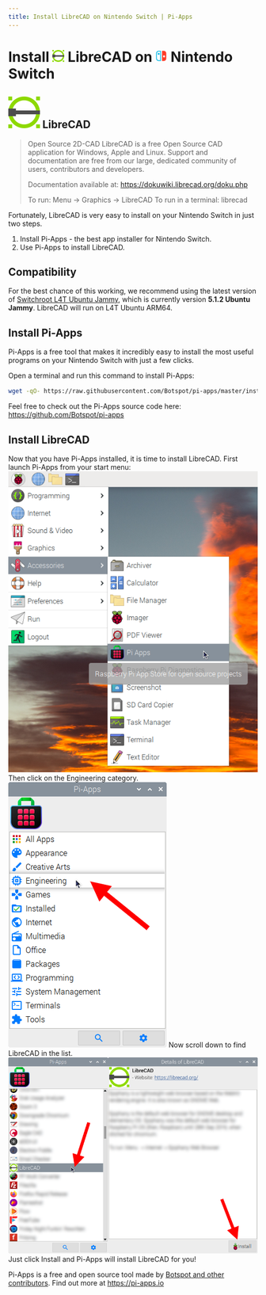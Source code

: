 ```yaml
---
title: Install LibreCAD on Nintendo Switch | Pi-Apps
---
```

<div class="simple-install-content content">

# Install <img src="/img/app-icons/LibreCAD/icon-64.png" height=24> LibreCAD on <img src=/img/other-icons/switch-icon.svg height=24> Nintendo Switch

## <img src="/img/app-icons/LibreCAD/icon-64.png"> LibreCAD
> Open Source 2D-CAD
> LibreCAD is a free Open Source CAD application for Windows, Apple and Linux. Support and documentation are free from our large, dedicated community of users, contributors and developers.
> 
> Documentation available at: https://dokuwiki.librecad.org/doku.php
> 
> To run: Menu -> Graphics -> LibreCAD
> To run in a terminal: librecad

Fortunately, LibreCAD is very easy to install on your Nintendo Switch in just two steps.
1. Install Pi-Apps - the best app installer for Nintendo Switch.
2. Use Pi-Apps to install LibreCAD.
</div>
<div class="simple-install-content content">

## Compatibility
For the best chance of this working, we recommend using the latest version of [Switchroot L4T Ubuntu Jammy](https://wiki.switchroot.org/wiki/linux/l4t-ubuntu-jammy-installation-guide), which is currently version **5.1.2 Ubuntu Jammy**.
LibreCAD will run on L4T Ubuntu ARM64.
</div>
<div class="simple-install-content content">

## Install Pi-Apps

Pi-Apps is a free tool that makes it incredibly easy to install the most useful programs on your Nintendo Switch with just a few clicks.

Open a terminal and run this command to install Pi-Apps:
```bash
wget -qO- https://raw.githubusercontent.com/Botspot/pi-apps/master/install | bash
```
Feel free to check out the Pi-Apps source code here: https://github.com/Botspot/pi-apps
</div>
<div class="simple-install-content content">

## Install LibreCAD

Now that you have Pi-Apps installed, it is time to install LibreCAD.
First launch Pi-Apps from your start menu:
<img src="/img/start-menu.png">
Then click on the Engineering category.
<img src="/img/category-selections/Engineering.png">
Now scroll down to find LibreCAD in the list.
<img src="/img/app-icons/LibreCAD/app-selection.png">
Just click Install and Pi-Apps will install LibreCAD for you!
</div>
<div class="simple-install-content content">

Pi-Apps is a free and open source tool made by [Botspot and other contributors](/about/#contributors). Find out more at https://pi-apps.io
</div>
